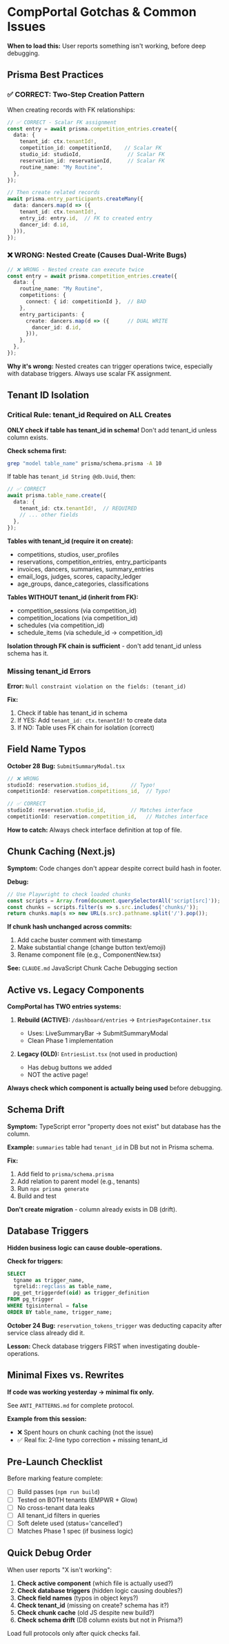 # CompPortal Gotchas & Common Issues

**When to load this:** User reports something isn't working, before deep debugging.

## Prisma Best Practices

### ✅ CORRECT: Two-Step Creation Pattern

When creating records with FK relationships:

```typescript
// ✅ CORRECT - Scalar FK assignment
const entry = await prisma.competition_entries.create({
  data: {
    tenant_id: ctx.tenantId!,
    competition_id: competitionId,    // Scalar FK
    studio_id: studioId,               // Scalar FK
    reservation_id: reservationId,     // Scalar FK
    routine_name: "My Routine",
  },
});

// Then create related records
await prisma.entry_participants.createMany({
  data: dancers.map(d => ({
    tenant_id: ctx.tenantId!,
    entry_id: entry.id,  // FK to created entry
    dancer_id: d.id,
  })),
});
```

### ❌ WRONG: Nested Create (Causes Dual-Write Bugs)

```typescript
// ❌ WRONG - Nested create can execute twice
const entry = await prisma.competition_entries.create({
  data: {
    routine_name: "My Routine",
    competitions: {
      connect: { id: competitionId },  // BAD
    },
    entry_participants: {
      create: dancers.map(d => ({      // DUAL WRITE
        dancer_id: d.id,
      })),
    },
  },
});
```

**Why it's wrong:** Nested creates can trigger operations twice, especially with database triggers. Always use scalar FK assignment.

## Tenant ID Isolation

### Critical Rule: tenant_id Required on ALL Creates

**ONLY check if table has tenant_id in schema!** Don't add tenant_id unless column exists.

**Check schema first:**
```bash
grep "model table_name" prisma/schema.prisma -A 10
```

If table has `tenant_id String @db.Uuid`, then:

```typescript
// ✅ CORRECT
await prisma.table_name.create({
  data: {
    tenant_id: ctx.tenantId!,  // REQUIRED
    // ... other fields
  },
});
```

**Tables with tenant_id (require it on create):**
- competitions, studios, user_profiles
- reservations, competition_entries, entry_participants
- invoices, dancers, summaries, summary_entries
- email_logs, judges, scores, capacity_ledger
- age_groups, dance_categories, classifications

**Tables WITHOUT tenant_id (inherit from FK):**
- competition_sessions (via competition_id)
- competition_locations (via competition_id)
- schedules (via competition_id)
- schedule_items (via schedule_id → competition_id)

**Isolation through FK chain is sufficient** - don't add tenant_id unless schema has it.

### Missing tenant_id Errors

**Error:** `Null constraint violation on the fields: (tenant_id)`

**Fix:**
1. Check if table has tenant_id in schema
2. If YES: Add `tenant_id: ctx.tenantId!` to create data
3. If NO: Table uses FK chain for isolation (correct)

## Field Name Typos

**October 28 Bug:** `SubmitSummaryModal.tsx`
```typescript
// ❌ WRONG
studioId: reservation.studios_id,       // Typo!
competitionId: reservation.competitions_id,  // Typo!

// ✅ CORRECT
studioId: reservation.studio_id,        // Matches interface
competitionId: reservation.competition_id,   // Matches interface
```

**How to catch:** Always check interface definition at top of file.

## Chunk Caching (Next.js)

**Symptom:** Code changes don't appear despite correct build hash in footer.

**Debug:**
```javascript
// Use Playwright to check loaded chunks
const scripts = Array.from(document.querySelectorAll('script[src]'));
const chunks = scripts.filter(s => s.src.includes('chunks/'));
return chunks.map(s => new URL(s.src).pathname.split('/').pop());
```

**If chunk hash unchanged across commits:**
1. Add cache buster comment with timestamp
2. Make substantial change (change button text/emoji)
3. Rename component file (e.g., ComponentNew.tsx)

**See:** `CLAUDE.md` JavaScript Chunk Cache Debugging section

## Active vs. Legacy Components

**CompPortal has TWO entries systems:**

1. **Rebuild (ACTIVE):** `/dashboard/entries` → `EntriesPageContainer.tsx`
   - Uses: LiveSummaryBar → SubmitSummaryModal
   - Clean Phase 1 implementation

2. **Legacy (OLD):** `EntriesList.tsx` (not used in production)
   - Has debug buttons we added
   - NOT the active page!

**Always check which component is actually being used** before debugging.

## Schema Drift

**Symptom:** TypeScript error "property does not exist" but database has the column.

**Example:** `summaries` table had `tenant_id` in DB but not in Prisma schema.

**Fix:**
1. Add field to `prisma/schema.prisma`
2. Add relation to parent model (e.g., tenants)
3. Run `npx prisma generate`
4. Build and test

**Don't create migration** - column already exists in DB (drift).

## Database Triggers

**Hidden business logic can cause double-operations.**

**Check for triggers:**
```sql
SELECT
  tgname as trigger_name,
  tgrelid::regclass as table_name,
  pg_get_triggerdef(oid) as trigger_definition
FROM pg_trigger
WHERE tgisinternal = false
ORDER BY table_name, trigger_name;
```

**October 24 Bug:** `reservation_tokens_trigger` was deducting capacity after service class already did it.

**Lesson:** Check database triggers FIRST when investigating double-operations.

## Minimal Fixes vs. Rewrites

**If code was working yesterday → minimal fix only.**

See `ANTI_PATTERNS.md` for complete protocol.

**Example from this session:**
- ❌ Spent hours on chunk caching (not the issue)
- ✅ Real fix: 2-line typo correction + missing tenant_id

## Pre-Launch Checklist

Before marking feature complete:
- [ ] Build passes (`npm run build`)
- [ ] Tested on BOTH tenants (EMPWR + Glow)
- [ ] No cross-tenant data leaks
- [ ] All tenant_id filters in queries
- [ ] Soft delete used (status='cancelled')
- [ ] Matches Phase 1 spec (if business logic)

## Quick Debug Order

When user reports "X isn't working":

1. **Check active component** (which file is actually used?)
2. **Check database triggers** (hidden logic causing doubles?)
3. **Check field names** (typos in object keys?)
4. **Check tenant_id** (missing on create? schema has it?)
5. **Check chunk cache** (old JS despite new build?)
6. **Check schema drift** (DB column exists but not in Prisma?)

Load full protocols only after quick checks fail.
